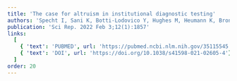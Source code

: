 ```yaml
---
title: 'The case for altruism in institutional diagnostic testing'
authors: 'Specht I, Sani K, Botti-Lodovico Y, Hughes M, Heumann K, Bronson A, Marshall J, Baron E, Parrie E, Glennon O, Fry B, Colubri A, Sabeti PC'
publication: 'Sci Rep. 2022 Feb 3;12(1):1857'
links:
  [
    { 'text': 'PUBMED', url: 'https://pubmed.ncbi.nlm.nih.gov/35115545'},
    { 'text': 'DOI', url: 'https://doi.org/10.1038/s41598-021-02605-4'},
  ]
order: 20
---
```

